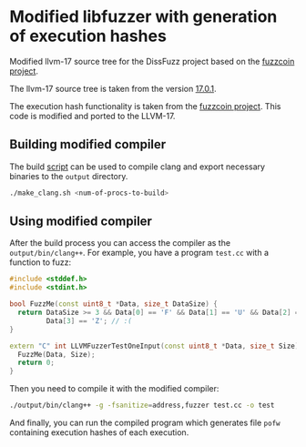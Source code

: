 # Modified libfuzzer with generation of execution hashes 
Modified llvm-17 source tree for the DissFuzz project based on the [fuzzcoin project](https://taesoo.kim/pubs/2022/jang:fuzzcoin.pdf).

The llvm-17 source tree is taken from the version [17.0.1](https://github.com/llvm/llvm-project/releases/tag/llvmorg-17.0.1).

The execution hash functionality is taken from the [fuzzcoin project](https://github.com/daehee87/fuzzcoin-llvm). This code is modified and ported to the LLVM-17.

## Building modified compiler

The build [script](make_clang.sh) can be used to compile clang and export necessary binaries to the ```output``` directory.

```bash
./make_clang.sh <num-of-procs-to-build>
```

## Using modified compiler

After the build process you can access the compiler as the ```output/bin/clang++```. For example, you have a program ```test.cc``` with a function to fuzz:
```c++
#include <stddef.h>
#include <stdint.h>

bool FuzzMe(const uint8_t *Data, size_t DataSize) {
  return DataSize >= 3 && Data[0] == 'F' && Data[1] == 'U' && Data[2] == 'Z' &&
         Data[3] == 'Z'; // :(
}

extern "C" int LLVMFuzzerTestOneInput(const uint8_t *Data, size_t Size) {
  FuzzMe(Data, Size);
  return 0;
}
```

Then you need to compile it with the modified compiler:
```bash
./output/bin/clang++ -g -fsanitize=address,fuzzer test.cc -o test
```

And finally, you can run the compiled program which generates file ```pofw``` containing execution hashes of each execution.


